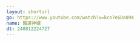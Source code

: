 ```yaml
---
layout: shorturl
go: https://www.youtube.com/watch?v=kcs7eGDoU94
name: 醫道神婿
dt: 240812224727
---
```

